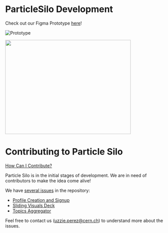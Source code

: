 # ParticleSilo Development 

Check out our Figma Prototype [here](https://www.figma.com/proto/nGJUMtXkLBWiAXys72VtcT/Particle-Silo-Website-features?node-id=135%3A724&scaling=min-zoom&page-id=135%3A167&starting-point-node-id=135%3A681)!

![Prototype](https://user-images.githubusercontent.com/12828995/126817130-cc0556f8-10e8-4db7-917c-c0eee3d8f30f.png)

<img src="https://user-images.githubusercontent.com/12828995/126817130-cc0556f8-10e8-4db7-917c-c0eee3d8f30f.png" width="400" height="300" />

# Contributing to Particle Silo

[How Can I Contribute?](#how-can-i-contribute)

Particle Silo is in the initial stages of development. We are in need of contributors to make the idea come alive! 

We have [several issues](https://github.com/particlesilo/particle-silo/issues) in the repository: 
* [Profile Creation and Signup](https://github.com/particlesilo/particle-silo/issues/5)
* [Sliding Visuals Deck](https://github.com/particlesilo/particle-silo/issues/8)
* [Topics Aggregator](https://github.com/particlesilo/particle-silo/issues/4)

Feel free to contact us (uzzie.perez@cern.ch) to understand more about the issues. 


